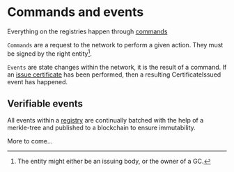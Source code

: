 # Commands and events

Everything on the registries happen through [commands](./granular-certificates/commands/issue.md)

`Commands` are a request to the network to perform a given action.
They must be signed by the right entity[^auth].

[^auth]: The entity might either be an issuing body, or the owner of a GC.

`Events` are state changes within the network,
it is the result of a command.
If an [issue certificate](./granular-certificates/commands/issue.md) has been performed,
then a resulting CertificateIssued event has happened.

## Verifiable events

All events within a [registry](registry.md) are continually batched
with the help of a merkle-tree and published to a blockchain to ensure
immutability.

More to come...

